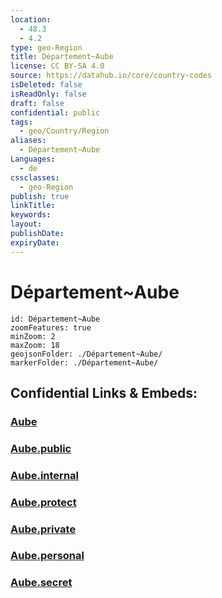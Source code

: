 ```yaml
---
location:
  - 48.3
  - 4.2
type: geo-Region
title: Département~Aube
license: CC BY-SA 4.0
source: https://datahub.io/core/country-codes
isDeleted: false
isReadOnly: false
draft: false
confidential: public
tags:
  - geo/Country/Region
aliases:
  - Département~Aube
Languages:
  - de
cssclasses:
  - geo-Region
publish: true
linkTitle:
keywords:
layout:
publishDate:
expiryDate:
---
```


# Département~Aube

```leaflet
id: Département~Aube
zoomFeatures: true 
minZoom: 2 
maxZoom: 18
geojsonFolder: ./Département~Aube/
markerFolder: ./Département~Aube/
```


## Confidential Links & Embeds: 

### [Aube](/_Standards/Earth/Continent/Europe/Europe~West/France/regions~France/Grand_Est/departments~Grand_Est/Aube.md) 

### [Aube.public](/_public/Earth/Continent/Europe/Europe~West/France/regions~France/Grand_Est/departments~Grand_Est/Aube.public.md) 

### [Aube.internal](/_internal/Earth/Continent/Europe/Europe~West/France/regions~France/Grand_Est/departments~Grand_Est/Aube.internal.md) 

### [Aube.protect](/_protect/Earth/Continent/Europe/Europe~West/France/regions~France/Grand_Est/departments~Grand_Est/Aube.protect.md) 

### [Aube.private](/_private/Earth/Continent/Europe/Europe~West/France/regions~France/Grand_Est/departments~Grand_Est/Aube.private.md) 

### [Aube.personal](/_personal/Earth/Continent/Europe/Europe~West/France/regions~France/Grand_Est/departments~Grand_Est/Aube.personal.md) 

### [Aube.secret](/_secret/Earth/Continent/Europe/Europe~West/France/regions~France/Grand_Est/departments~Grand_Est/Aube.secret.md)

